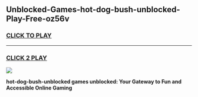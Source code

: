 
## Unblocked-Games-hot-dog-bush-unblocked-Play-Free-oz56v
<h3>
<a href="https://premium76.site?title=hot-dog-bush-unblocked&ref=23A">CLICK TO PLAY</a></h3>
<hr>

<h3>
<a href="https://premium76.site?title=hot-dog-bush-unblocked&ref=23A">CLICK 2 PLAY</a>
  
</h3>

<a href="https://premium76.site?title=hot-dog-bush-unblocked&ref=23A"><img src="https://clearcache.store/games.png"></a>


**hot-dog-bush-unblocked games unblocked: Your Gateway to Fun and Accessible Online Gaming**
